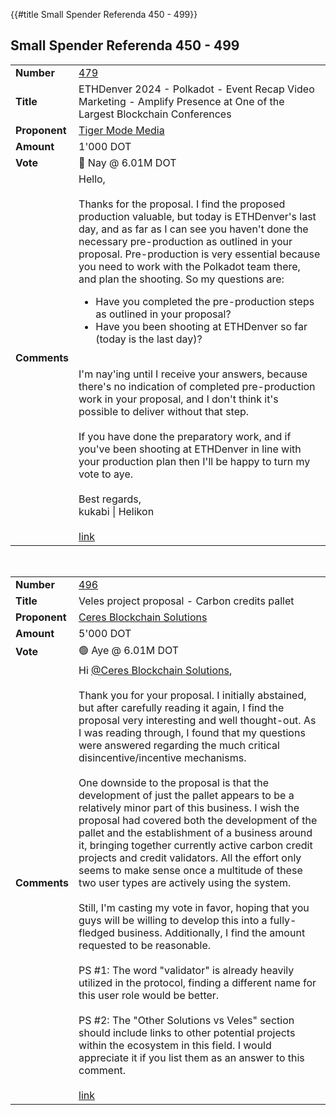 {{#title Small Spender Referenda 450 - 499}}
## Small Spender Referenda 450 - 499

|                            |                                                                                                                                                                                                                                                                                                                                                                                                                                                                                                                                                                                                                                                                                                                                                                                                                                                                                                                                                                                                                    |
|:---------------------------|:-------------------------------------------------------------------------------------------------------------------------------------------------------------------------------------------------------------------------------------------------------------------------------------------------------------------------------------------------------------------------------------------------------------------------------------------------------------------------------------------------------------------------------------------------------------------------------------------------------------------------------------------------------------------------------------------------------------------------------------------------------------------------------------------------------------------------------------------------------------------------------------------------------------------------------------------------------------------------------------------------------------------|
| <strong>Number</strong>    | [479](https://polkadot.subsquare.io/referenda/479)                                                                                                                                                                                                                                                                                                                                                                                                                                                                                                                                                                                                                                                                                                                                                                                                                                                                                                                                                                 |
| <strong>Title</strong>     | ETHDenver 2024 - Polkadot - Event Recap Video Marketing - Amplify Presence at One of the Largest Blockchain Conferences                                                                                                                                                                                                                                                                                                                                                                                                                                                                                                                                                                                                                                                                                                                                                                                                                                                                                            |
| <strong>Proponent</strong> | [Tiger Mode Media](https://polkadot.polkassembly.io/user/TigerModeMedia)                                                                                                                                                                                                                                                                                                                                                                                                                                                                                                                                                                                                                                                                                                                                                                                                                                                                                                                                           |
| <strong>Amount</strong>    | 1'000 DOT                                                                                                                                                                                                                                                                                                                                                                                                                                                                                                                                                                                                                                                                                                                                                                                                                                                                                                                                                                                                          |
| <strong>Vote</strong>      | 🔴 Nay @ 6.01M DOT                                                                                                                                                                                                                                                                                                                                                                                                                                                                                                                                                                                                                                                                                                                                                                                                                                                                                                                                                                                                 |
| <strong>Comments</strong>  | Hello,<br/><br/>Thanks for the proposal. I find the proposed production valuable, but today is ETHDenver's last day, and as far as I can see you haven't done the necessary pre-production as outlined in your proposal. Pre-production is very essential because you need to work with the Polkadot team there, and plan the shooting. So my questions are:<ul><li>Have you completed the pre-production steps as outlined in your proposal?</li><li>Have you been shooting at ETHDenver so far (today is the last day)?</li></ul><br/>I'm nay'ing until I receive your answers, because there's no indication of completed pre-production work in your proposal, and I don't think it's possible to deliver without that step.<br/><br/>If you have done the preparatory work, and if you've been shooting at ETHDenver in line with your production plan then I'll be happy to turn my vote to aye.<br/><br/>Best regards,<br/>kukabi \| Helikon<br/><br/>[link](https://polkadot.subsquare.io/referenda/479#1) |

<br/>

|                            |                                                                                                                                                                                                                                                                                                                                                                                                                                                                                                                                                                                                                                                                                                                                                                                                                                                                                                                                                                                                                                                                                                                                                                                                                                                                                                                                                                                                                                                                                           |
|:---------------------------|:------------------------------------------------------------------------------------------------------------------------------------------------------------------------------------------------------------------------------------------------------------------------------------------------------------------------------------------------------------------------------------------------------------------------------------------------------------------------------------------------------------------------------------------------------------------------------------------------------------------------------------------------------------------------------------------------------------------------------------------------------------------------------------------------------------------------------------------------------------------------------------------------------------------------------------------------------------------------------------------------------------------------------------------------------------------------------------------------------------------------------------------------------------------------------------------------------------------------------------------------------------------------------------------------------------------------------------------------------------------------------------------------------------------------------------------------------------------------------------------|
| <strong>Number</strong>    | [496](https://polkadot.subsquare.io/referenda/496)                                                                                                                                                                                                                                                                                                                                                                                                                                                                                                                                                                                                                                                                                                                                                                                                                                                                                                                                                                                                                                                                                                                                                                                                                                                                                                                                                                                                                                        |
| <strong>Title</strong>     | Veles project proposal - Carbon credits pallet                                                                                                                                                                                                                                                                                                                                                                                                                                                                                                                                                                                                                                                                                                                                                                                                                                                                                                                                                                                                                                                                                                                                                                                                                                                                                                                                                                                                                                            |
| <strong>Proponent</strong> | [Ceres Blockchain Solutions](https://polkadot.polkassembly.io/user/CeresBlockchainSolutions)                                                                                                                                                                                                                                                                                                                                                                                                                                                                                                                                                                                                                                                                                                                                                                                                                                                                                                                                                                                                                                                                                                                                                                                                                                                                                                                                                                                              |
| <strong>Amount</strong>    | 5'000 DOT                                                                                                                                                                                                                                                                                                                                                                                                                                                                                                                                                                                                                                                                                                                                                                                                                                                                                                                                                                                                                                                                                                                                                                                                                                                                                                                                                                                                                                                                                 |
| <strong>Vote</strong>      | 🟢 Aye @ 6.01M DOT                                                                                                                                                                                                                                                                                                                                                                                                                                                                                                                                                                                                                                                                                                                                                                                                                                                                                                                                                                                                                                                                                                                                                                                                                                                                                                                                                                                                                                                                        |
| <strong>Comments</strong>  | Hi [@Ceres Blockchain Solutions](https://polkadot.polkassembly.io/user/CeresBlockchainSolutions),<br/><br/>Thank you for your proposal. I initially abstained, but after carefully reading it again, I find the proposal very interesting and well thought-out. As I was reading through, I found that my questions were answered regarding the much critical disincentive/incentive mechanisms.<br/><br/>One downside to the proposal is that the development of just the pallet appears to be a relatively minor part of this business. I wish the proposal had covered both the development of the pallet and the establishment of a business around it, bringing together currently active carbon credit projects and credit validators. All the effort only seems to make sense once a multitude of these two user types are actively using the system.<br/><br/>Still, I'm casting my vote in favor, hoping that you guys will be willing to develop this into a fully-fledged business. Additionally, I find the amount requested to be reasonable.<br/><br/>PS #1: The word "validator" is already heavily utilized in the protocol, finding a different name for this user role would be better.<br/><br/>PS #2: The "Other Solutions vs Veles" section should include links to other potential projects within the ecosystem in this field. I would appreciate it if you list them as an answer to this comment.<br/><br/>[link](https://polkadot.subsquare.io/referenda/496#2) |
